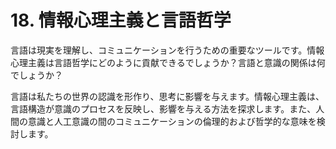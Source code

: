 # 18. 情報心理主義と言語哲学

言語は現実を理解し、コミュニケーションを行うための重要なツールです。情報心理主義は言語哲学にどのように貢献できるでしょうか？言語と意識の関係は何でしょうか？

言語は私たちの世界の認識を形作り、思考に影響を与えます。情報心理主義は、言語構造が意識のプロセスを反映し、影響を与える方法を探求します。また、人間の意識と人工意識の間のコミュニケーションの倫理的および哲学的な意味を検討します。
